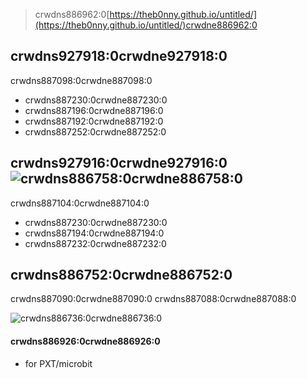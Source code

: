 
> crwdns886962:0[https://theb0nny.github.io/untitled/](https://theb0nny.github.io/untitled/)crwdne886962:0

## crwdns927918:0crwdne927918:0

crwdns887098:0crwdne887098:0

* crwdns887230:0crwdne887230:0
* crwdns887196:0crwdne887196:0
* crwdns887192:0crwdne887192:0
* crwdns887252:0crwdne887252:0

## crwdns927916:0crwdne927916:0 ![crwdns886758:0crwdne886758:0](https://github.com/theb0nny/untitled/workflows/MakeCode/badge.svg)

crwdns887104:0crwdne887104:0

* crwdns887230:0crwdne887230:0
* crwdns887194:0crwdne887194:0
* crwdns887232:0crwdne887232:0

## crwdns886752:0crwdne886752:0

crwdns887090:0crwdne887090:0
crwdns887088:0crwdne887088:0

![crwdns886736:0crwdne886736:0](https://github.com/theb0nny/untitled/raw/master/.github/makecode/blocks.png)

#### crwdns886926:0crwdne886926:0

* for PXT/microbit
<script src="https://makecode.com/gh-pages-embed.js"></script><script>makeCodeRender("{{ site.makecode.home_url }}", "{{ site.github.owner_name }}/{{ site.github.repository_name }}");</script>
